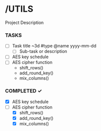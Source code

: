 # /UTILS

Project Description

### TASKS

- [ ] Task title ~3d #type @name yyyy-mm-dd
  - [ ] Sub-task or description
- [ ] AES key schedule
- [ ] AES cipher function
  - shift_rows()
  - add_round_key()
  - mix_columns()

### COMPLETED ✓

- [x] AES key schedule
- [ ] AES cipher function
  - [x] shift_rows()
  - [x] add_round_key()
  - [x] mix_columns()
